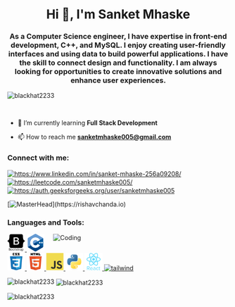<h1 align="center">Hi 👋, I'm Sanket  Mhaske</h1>
<h3 align="center">As a Computer Science engineer, I have expertise in front-end development, C++, and MySQL. I enjoy creating user-friendly interfaces and using data to build powerful applications. I have the skill to connect design and functionality. I am always looking for opportunities to create innovative solutions and enhance user experiences.</h3>

<p align="left"> <img src="https://komarev.com/ghpvc/?username=blackhat2233&label=Profile%20views&color=0e75b6&style=flat" alt="blackhat2233" /> </p>

<p align="left"> <a href="https://twitter.com/" target="blank"><img src="https://img.shields.io/twitter/follow/?logo=twitter&style=for-the-badge" alt="" /></a> </p>

- 🌱 I’m currently learning **Full Stack Development**

- 📫 How to reach me **sanketmhaske005@gmail.com**

<h3 align="left">Connect with me:</h3>
<p align="left">
<a href="https://linkedin.com/in/https://www.linkedin.com/in/sanket-mhaske-256a09208/" target="blank"><img align="center" src="https://raw.githubusercontent.com/rahuldkjain/github-profile-readme-generator/master/src/images/icons/Social/linked-in-alt.svg" alt="https://www.linkedin.com/in/sanket-mhaske-256a09208/" height="30" width="40" /></a>
<a href="https://www.leetcode.com/https://leetcode.com/sanketmhaske005/" target="blank"><img align="center" src="https://raw.githubusercontent.com/rahuldkjain/github-profile-readme-generator/master/src/images/icons/Social/leet-code.svg" alt="https://leetcode.com/sanketmhaske005/" height="30" width="40" /></a>
<a href="https://auth.geeksforgeeks.org/user/https://auth.geeksforgeeks.org/user/sanketmhaske005" target="blank"><img align="center" src="https://raw.githubusercontent.com/rahuldkjain/github-profile-readme-generator/master/src/images/icons/Social/geeks-for-geeks.svg" alt="https://auth.geeksforgeeks.org/user/sanketmhaske005" height="30" width="40" /></a>
</p>

[![MasterHead](https://1.bp.blogspot.com/-7A4WynwLsM...)](https://rishavchanda.io)
<h3 align="left">Languages and Tools:</h3>
<p align="left"> <a href="https://getbootstrap.com" target="_blank" rel="noreferrer"> 
<img align="right" alt="Coding" width="400" src="https://cdn.dribbble.com/users/1162077/screenshots/3848914/programmer.gif">
<img src="https://raw.githubusercontent.com/devicons/devicon/master/icons/bootstrap/bootstrap-plain-wordmark.svg" alt="bootstrap" width="40" height="40"/> </a> <a href="https://www.w3schools.com/cpp/" target="_blank" rel="noreferrer"> <img src="https://raw.githubusercontent.com/devicons/devicon/master/icons/cplusplus/cplusplus-original.svg" alt="cplusplus" width="40" height="40"/> </a> <a href="https://www.w3schools.com/css/" target="_blank" rel="noreferrer"> <img src="https://raw.githubusercontent.com/devicons/devicon/master/icons/css3/css3-original-wordmark.svg" alt="css3" width="40" height="40"/> </a> <a href="https://www.w3.org/html/" target="_blank" rel="noreferrer"> <img src="https://raw.githubusercontent.com/devicons/devicon/master/icons/html5/html5-original-wordmark.svg" alt="html5" width="40" height="40"/> </a> <a href="https://developer.mozilla.org/en-US/docs/Web/JavaScript" target="_blank" rel="noreferrer"> <img src="https://raw.githubusercontent.com/devicons/devicon/master/icons/javascript/javascript-original.svg" alt="javascript" width="40" height="40"/> </a> <a href="https://www.python.org" target="_blank" rel="noreferrer"> <img src="https://raw.githubusercontent.com/devicons/devicon/master/icons/python/python-original.svg" alt="python" width="40" height="40"/> </a> <a href="https://reactjs.org/" target="_blank" rel="noreferrer"> <img src="https://raw.githubusercontent.com/devicons/devicon/master/icons/react/react-original-wordmark.svg" alt="react" width="40" height="40"/> </a> <a href="https://tailwindcss.com/" target="_blank" rel="noreferrer"> <img src="https://www.vectorlogo.zone/logos/tailwindcss/tailwindcss-icon.svg" alt="tailwind" width="40" height="40"/> </a> </p>

<p><img align="left" src="https://github-readme-stats.vercel.app/api/top-langs?username=blackhat2233&show_icons=true&locale=en&layout=compact" alt="blackhat2233" /></p>

<p>&nbsp;<img align="center" src="https://github-readme-stats.vercel.app/api?username=blackhat2233&show_icons=true&locale=en" alt="blackhat2233" /></p>

<p><img align="center" src="https://github-readme-streak-stats.herokuapp.com/?user=blackhat2233&" alt="blackhat2233" /></p>
